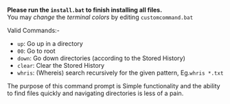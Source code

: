 **Please run the `install.bat` to finish installing all files.**
<br>You may _change_ the _terminal colors_ by editing `customcommand.bat`

Valid Commands:-
+ `up`: Go up in a directory
+ `00`: Go to root
+ `down`: Go down directories (according to the Stored History)
+ `clear`: Clear the Stored History
+ `whris`: (Whereis) search recursively for the given pattern, Eg.`whris *.txt`

The purpose of this command prompt is Simple functionality and the ability to find files quickly and navigating directories is less of a pain.

